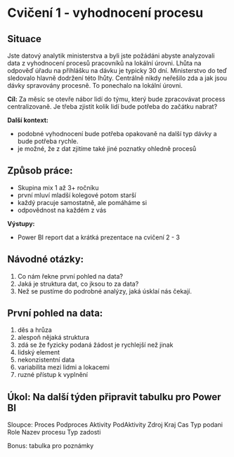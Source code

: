 # Cvičení 1 - vyhodnocení procesu

## Situace
Jste datový analytik ministerstva a byli jste požádáni abyste analyzovali data z vyhodnocení procesů pracovníků na lokální úrovni.
Lhůta na odpověď úřadu na přihlášku na dávku je typicky 30 dní. Ministerstvo do teď sledovalo hlavně dodržení této lhůty. Centrálně nikdy neřešilo zda a jak jsou dávky spravovány procesně. To ponechalo na lokální úrovni.

**Cíl:** Za měsíc se otevře nábor lidí do týmu, který bude zpracovávat process centralizovaně. Je třeba zjistit kolik lidí bude potřeba do začátku nabrat?

**Další kontext:**
- podobné vyhodnocení bude potřeba opakovaně na další typ dávky a bude potřeba rychle.
- je možné, že z dat zjitíme také jiné poznatky ohledně procesů 

## Způsob práce:

- Skupina mix 1 až 3+ ročníku
- první mluví mladší kolegové potom starší
- každý pracuje samostatně, ale pomáháme si
- odpovědnost na každém z vás

**Výstupy:**
- Power BI report dat a krátká prezentace na cvičení 2 - 3

## Návodné otázky:

1. Co nám řekne první pohled na data?
2. Jaká je struktura dat, co jksou to za data?
3. Než se pustíme do podrobné analýzy, jaká úsklaí nás čekají.

## První pohled na data:

1. děs a hrůza
2. alespoň nějaká struktura
3. zdá se že fyzicky podaná žádost je rychlejší než jinak
4. lidský element
5. nekonzistentní data
6. variabilita mezi lidmi a lokacemi
7. ruzné přístup k vyplnění


## Úkol: Na další týden připravit tabulku pro Power BI

Sloupce: Proces	Podproces	Aktivity	PodAktivity	Zdroj	Kraj	Cas	Typ podani	Role	Nazev procesu	Typ zadosti


Bonus: tabulka pro poznámky
